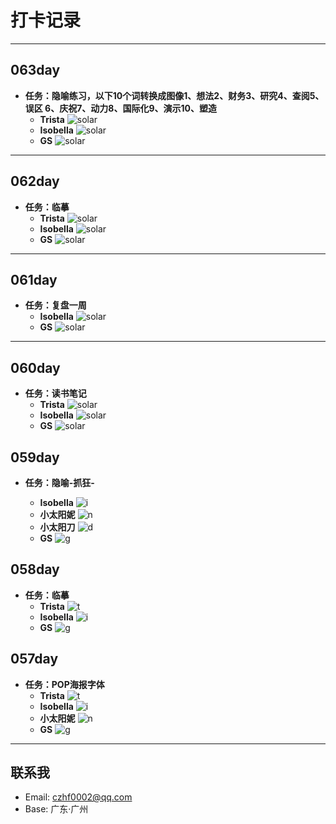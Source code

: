 
# 打卡记录
***
## 063day
+ **任务：隐喻练习，以下10个词转换成图像1、想法2、财务3、研究4、查阅5、误区 6、庆祝7、动力8、国际化9、演示10、塑造**
    + **Trista**
![solar](../images/063/Trista.jpg)
    + **Isobella**
![solar](../images/063/Isobella.jpg)
    + **GS**
![solar](../images/063/GS.jpg)
***
## 062day
+ **任务：临摹**
    + **Trista**
![solar](../images/062/Trista.jpg)
    + **Isobella**
![solar](../images/062/Isobella.jpg)
    + **GS**
![solar](../images/062/GS.jpg)
***
## 061day
+ **任务：复盘一周**
    + **Isobella**
![solar](../images/061/Isobella.jpg)
    + **GS**
![solar](../images/061/GS.jpg)
***
## 060day
+ **任务：读书笔记**
    + **Trista**
![solar](../images/060/Trista.jpg)
    + **Isobella**
![solar](../images/060/Isobella.jpg)
    + **GS**
![solar](../images/060/GS.jpg)

## 059day
+ **任务：隐喻-抓狂-**

    + **Isobella**
![i](../images/059/i.jpg)
    + **小太阳妮**
![n](../images/059/n.jpg)
    + **小太阳刀**
![d](../images/059/d.jpg)
    + **GS**
![g](../images/059/GS.jpg)


## 058day
+ **任务：临摹**
    + **Trista**
![t](../images/058/t.jpg)
    + **Isobella**
![i](../images/058/i.jpg)
    + **GS**
![g](../images/058/GS.jpg)

## 057day
+ **任务：POP海报字体**
    + **Trista**
![t](../images/057/t.jpg)
    + **Isobella**
![i](../images/057/i.jpg)
    + **小太阳妮**
![n](../images/057/n.jpg)
    + **GS**
![g](../images/057/GS.jpg)
***

 ## 联系我
+ Email: czhf0002@qq.com
+ Base: 广东·广州
